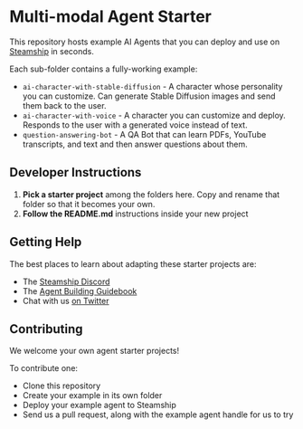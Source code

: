 # Multi-modal Agent Starter

This repository hosts example AI Agents that you can deploy and use on [Steamship](https://steamship.com) in seconds.

Each sub-folder contains a fully-working example:

* `ai-character-with-stable-diffusion` - A character whose personality you can customize. Can generate Stable Diffusion images and send them back to the user.
* `ai-character-with-voice` - A character you can customize and deploy. Responds to the user with a generated voice instead of text.
* `question-answering-bot` - A QA Bot that can learn PDFs, YouTube transcripts, and text and then answer questions about them.

## Developer Instructions

1. **Pick a starter project** among the folders here. Copy and rename that folder so that it becomes your own.
2. **Follow the README.md** instructions inside your new project

## Getting Help

The best places to learn about adapting these starter projects are:

* The [Steamship Discord](https://steamship.com/discord)
* The [Agent Building Guidebook](https://docs.steamship.com/agent-guidebook)
* Chat with us [on Twitter](https://twitter.com/GetSteamship)

## Contributing

We welcome your own agent starter projects! 

To contribute one:

* Clone this repository
* Create your example in its own folder
* Deploy your example agent to Steamship
* Send us a pull request, along with the example agent handle for us to try